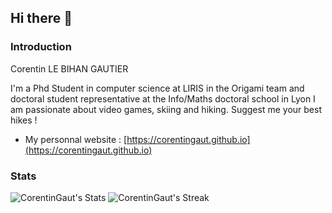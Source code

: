 ## Hi there 👋
### Introduction
Corentin LE BIHAN GAUTIER

I'm a Phd Student in computer science at LIRIS in the Origami team and doctoral student representative at the Info/Maths doctoral school in Lyon
I am passionate about video games, skiing and hiking. Suggest me your best hikes !

* My personnal website : [https://corentingaut.github.io](https://corentingaut.github.io)

### Stats
![CorentinGaut's Stats](https://github-readme-stats.vercel.app/api?username=CorentinGaut&theme=vue-dark&show_icons=true&hide_border=true&count_private=true)
![CorentinGaut's Streak](https://github-readme-streak-stats.herokuapp.com/?user=CorentinGaut&theme=vue-dark&hide_border=true)
<!--
**CorentinGaut/CorentinGaut** is a ✨ _special_ ✨ repository because its `README.md` (this file) appears on your GitHub profile.

Here are some ideas to get you started:

- 🔭 I’m currently working on ...
- 🌱 I’m currently learning ...
- 👯 I’m looking to collaborate on ...
- 🤔 I’m looking for help with ...
- 💬 Ask me about ...
- 📫 How to reach me: ...
- 😄 Pronouns: ...
- ⚡ Fun fact: ...
-->
